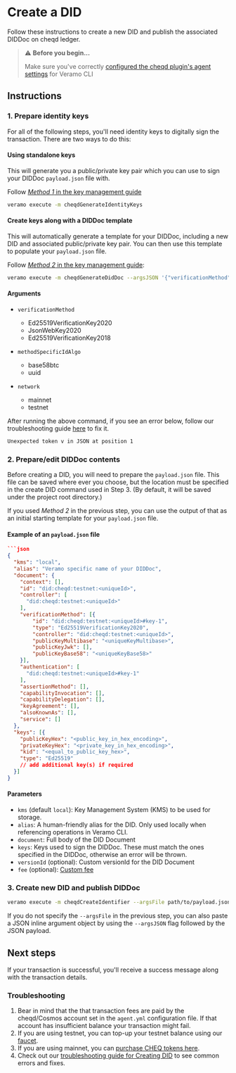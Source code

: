 # Create a DID

Follow these instructions to create a new DID and publish the associated DIDDoc on cheqd ledger.

> ⚠️ **Before you begin...**
>
> Make sure you've correctly [configured the cheqd plugin's agent settings](../../guides/software-development-kits-sdks/veramo-sdk-for-cheqd/setup-cli.md) for Veramo CLI

## Instructions

### 1. Prepare identity keys

For all of the following steps, you'll need identity keys to digitally sign the transaction. There are two ways to do this:

#### Using standalone keys

This will generate you a public/private key pair which you can use to sign your DIDDoc `payload.json` file with.

Follow [_Method 1_ in the key management guide](identity-key-handling.md)

```bash
veramo execute -m cheqdGenerateIdentityKeys
```

#### Create keys along with a DIDDoc template

This will automatically generate a template for your DIDDoc, including a new DID and associated public/private key pair. You can then use this template to populate your `payload.json` file.

Follow [_Method 2_ in the key management guide](identity-key-handling.md):

```bash
veramo execute -m cheqdGenerateDidDoc --argsJSON '{"verificationMethod": "Ed25519VerificationKey2018", "methodSpecificIdAlgo": "uuid", "network": "testnet"}'
```

#### Arguments

* `verificationMethod`
  * Ed25519VerificationKey2020
  * JsonWebKey2020
  * Ed25519VerificationKey2018

* `methodSpecificIdAlgo`
  * base58btc
  * uuid

* `network`
  * mainnet
  * testnet


After running the above command, if you see an error below, follow our troubleshooting guide [here](did-operations-troubleshooting.md#1-when-generating-keys-along-with-a-diddoc-template) to fix it.

```bash
Unexpected token v in JSON at position 1
```

### 2. Prepare/edit DIDDoc contents

Before creating a DID, you will need to prepare the `payload.json` file. This file can be saved where ever you choose, but the location must be specified in the create DID command used in Step 3. (By default, it will be saved under the project root directory.)

If you used _Method 2_ in the previous step, you can use the output of that as an initial starting template for your `payload.json` file.

#### Example of an `payload.json` file

````json
```json
{
  "kms": "local",
  "alias": "Veramo specific name of your DIDDoc",
  "document": {
    "context": [],
    "id": "did:cheqd:testnet:<uniqueId>",
    "controller": [
      "did:cheqd:testnet:<uniqueId>"
    ],
    "verificationMethod": [{
        "id": "did:cheqd:testnet:<uniqueId>#key-1",
        "type": "Ed25519VerificationKey2020",
        "controller": "did:cheqd:testnet:<uniqueId>",
        "publicKeyMultibase": "<uniqueKeyMultibase>",
        "publicKeyJwk": [],
        "publicKeyBase58": "<uniqueKeyBase58>"      
    }],
    "authentication": [
      "did:cheqd:testnet:<uniqueId>#key-1"
    ],
    "assertionMethod": [],
    "capabilityInvocation": [],
    "capabilityDelegation": [],
    "keyAgreement": [],
    "alsoKnownAs": [],
    "service": []
  },
  "keys": [{
    "publicKeyHex": "<public_key_in_hex_encoding>",
    "privateKeyHex": "<private_key_in_hex_encoding>",
    "kid": "<equal_to_public_key_hex>",
    "type": "Ed25519"
    // add additional key(s) if required
  }]
}
````

#### Parameters

* `kms` (default `local`): Key Management System (KMS) to be used for storage.
* `alias`: A human-friendly alias for the DID. Only used locally when referencing operations in Veramo CLI.
* `document`: Full body of the DID Document
* `keys`: Keys used to sign the DIDDoc. These must match the ones specified in the DIDDoc, otherwise an error will be thrown.
* `versionId` (optional): Custom versionId for the DID Document
* `fee` (optional): [Custom fee](../custom-fee.md)

### 3. Create new DID and publish DIDDoc

```bash
veramo execute -m cheqdCreateIdentifier --argsFile path/to/payload.json
```

If you do not specify the `--argsFile` in the previous step, you can also paste a JSON inline argument object by using the `--argsJSON` flag followed by the JSON payload.

## Next steps

If your transaction is successful, you'll receive a success message along with the transaction details.

### Troubleshooting

1. Bear in mind that the that transaction fees are paid by the cheqd/Cosmos account set in the `agent.yml` configuration file. If that account has insufficient balance your transaction might fail.&#x20;
2. If you are using testnet, you can top-up your testnet balance using our [faucet](http://testnet-faucet.cheqd.io/).
3. If you are using mainnet, you can [purchase CHEQ tokens here](https://cheqd.io/buy).
4. Check out our [troubleshooting guide for Creating DID](did-operations-troubleshooting.md) to see common errors and fixes.
